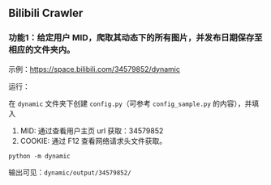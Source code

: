 ## Bilibili Crawler

### 功能1：给定用户 MID，爬取其动态下的所有图片，并发布日期保存至相应的文件夹内。

示例：https://space.bilibili.com/34579852/dynamic

运行：

在 `dynamic` 文件夹下创建 `config.py`（可参考 `config_sample.py` 的内容），并填入

1. MID: 通过查看用户主页 url 获取：34579852
2. COOKIE: 通过 F12 查看网络请求头文件获取。

```
python -m dynamic
```

输出可见：`dynamic/output/34579852/`
